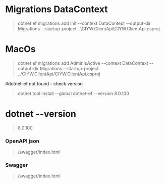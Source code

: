 # Migrations DataContext
> dotnet ef migrations add Init --context DataContext --output-dir Migrations --startup-project ..\CIYW.ClientApi\CIYW.ClientApi.csproj

# MacOs
> dotnet ef migrations add AdminIsActive --context DataContext --output-dir Migrations --startup-project ../CIYW.ClientApi/CIYW.ClientApi.csproj

#dotnet-ef not found - check version
> dotnet tool install --global dotnet-ef --version 8.0.100

# dotnet --version
> 8.0.100

### OpenAPI json
> /swagger/index.html

### Swagger
> /swagger/index.html
